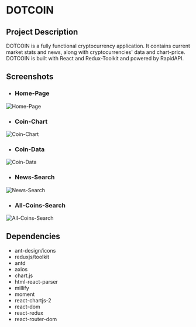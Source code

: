 # DOTCOIN

## Project Description

DOTCOIN is a fully functional cryptocurrency application. It contains current market stats and news, along with cryptocurrencies' data and chart-price.
DOTCOIN is built with React and Redux-Toolkit and powered by RapidAPI.



## Screenshots


- ### Home-Page

![Home-Page](https://github.com/hyperamir/DOTCOIN/blob/main/docs/Home-Page.png?raw=true)



- ### Coin-Chart

![Coin-Chart](https://github.com/hyperamir/DOTCOIN/blob/main/docs/Coin-Chart.png?raw=true)



- ### Coin-Data

![Coin-Data](https://github.com/hyperamir/DOTCOIN/blob/main/docs/Coin-Data.png?raw=true)



- ### News-Search

![News-Search](https://github.com/hyperamir/DOTCOIN/blob/main/docs/News-Search.png?raw=true)



- ### All-Coins-Search

![All-Coins-Search](https://github.com/hyperamir/DOTCOIN/blob/main/docs/All-Coins-Search.png?raw=true)




## Dependencies

- ant-design/icons
- reduxjs/toolkit
- antd
- axios
- chart.js
- html-react-parser
- millify
- moment
- react-chartjs-2
- react-dom
- react-redux
- react-router-dom
